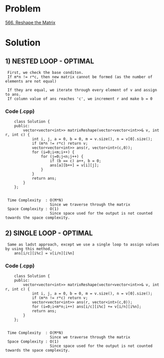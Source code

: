 # Problem

[566. Reshape the Matrix](https://leetcode.com/problems/reshape-the-matrix/)


# Solution 

## 1) NESTED LOOP - OPTIMAL

     First, we check the base conditon.
     If m*n != r*c, then new matrix cannot be formed (as the number of elements are not equal)
     
     If they are equal, we iterate through every element of v and assign to ans.
     If column value of ans reaches 'c', we increment r and make b = 0
       
       
   ### Code (.cpp)
   
        class Solution {
        public:
            vector<vector<int>> matrixReshape(vector<vector<int>>& v, int r, int c) {
                int i, j, a = 0, b = 0, m = v.size(), n = v[0].size();
                if (m*n != r*c) return v;
                vector<vector<int>> ans(r, vector<int>(c,0));
                for (i=0;i<m;i++) {
                    for (j=0;j<n;j++) {
                        if (b == c) a++, b = 0;
                        ans[a][b++] = v[i][j];
                    }
                }
                return ans;
            }
        };
     
     
     Time Complexity  : O(M*N) 
                        Since we traverse through the matrix
     Space Complexity : O(1)
                        Since space used for the output is not counted towards the space complexity.
        


## 2) SINGLE LOOP - OPTIMAL

     Same as ladst approach, except we use a single loop to assign values by using this method,
        ans[i/c][i%c] = v[i/n][i%n]
       
       
   ### Code (.cpp)
   
        class Solution {
        public:
            vector<vector<int>> matrixReshape(vector<vector<int>>& v, int r, int c) {
                int i, j, a = 0, b = 0, m = v.size(), n = v[0].size();
                if (m*n != r*c) return v;
                vector<vector<int>> ans(r, vector<int>(c,0));
                for (i=0;i<m*n;i++) ans[i/c][i%c] += v[i/n][i%n];
                return ans;
            }
        };
     
     
     Time Complexity  : O(M*N) 
                        Since we traverse through the matrix
     Space Complexity : O(1)
                        Since space used for the output is not counted towards the space complexity.
        
